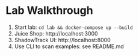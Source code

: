 # Lab Walkthrough

1. Start lab: `cd lab && docker-compose up --build`
2. Juice Shop: http://localhost:3000
3. ShadowTrack UI: http://localhost:8000
4. Use CLI to scan examples: see README.md
